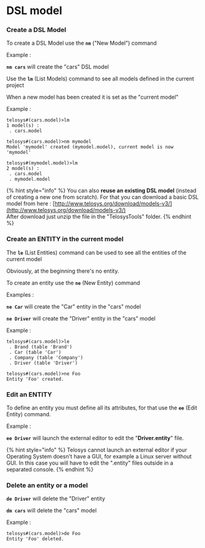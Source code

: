 # DSL model

### Create a DSL Model

To create a DSL Model use the **`nm`** \("New Model"\) command

Example :

**`nm cars`** will create the "cars" DSL model

Use the **`lm`** \(List Models\) command to see all models defined in the current project

When a new model has been created it is set as the "current model"

Example :

```text
telosys#(cars.model)>lm
1 model(s) :
 . cars.model
 
telosys#(cars.model)>nm mymodel
Model 'mymodel' created (mymodel.model), current model is now 'mymodel'

telosys#(mymodel.model)>lm
2 model(s) :
 . cars.model
 . mymodel.model
```

{% hint style="info" %}
You can also **reuse an existing DSL model** \(instead of creating a new one from scratch\). For that you can download a basic DSL model from here : [http://www.telosys.org/download/models-v3/](http://www.telosys.org/download/models-v3/)   
After download just unzip the file in the "TelosysTools" folder.
{% endhint %}

### Create an ENTITY in the current model

The **`le`** \(List Entities\) command can be used to see all the entities of the current model

Obviously, at the beginning there's no entity.

To create an entity use the **`ne`** \(New Entity\) command

Examples :

**`ne Car`** will create the "Car" entity in the "cars" model

**`ne Driver`** will create the "Driver" entity in the "cars" model

Example :

```text
telosys#(cars.model)>le
 . Brand (table 'Brand')
 . Car (table 'Car')
 . Company (table 'Company')
 . Driver (table 'Driver')

telosys#(cars.model)>ne Foo
Entity 'Foo' created.
```

### Edit an ENTITY

To define an entity you must define all its attributes, for that use the **`ee`** \(Edit Entity\) command.

Example :

**`ee Driver`** will launch the external editor to edit the "**Driver.entity**" file.

{% hint style="info" %}
Telosys cannot launch an external editor if your Operating System doesn't have a GUI, for example a Linux server without GUI. In this case you will have to edit the ".entity" files outside in a separated console.
{% endhint %}

### Delete an entity or a model

**`de Driver`** will delete the "Driver" entity

**`dm cars`** will delete the "cars" model

Example :

```text
telosys#(cars.model)>de Foo
Entity 'Foo' deleted.
```

